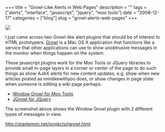 +++
title = "Growl-Like Alerts in Web Pages"
description = ""
tags = ["alerts", "interface", "javascript", "jquery", "moo tools"]
date = "2008-12-17"
categories = ["blog"]
slug = "growl-alerts-web-pages"
+++



  <div class="notebook-screenshot"><a href="http://stanlemon.net/projects/jgrowl.html"><img src="//konigi.com/media/notebook/web-growl.jpg" class="notebook-image" /></a></div><p>I just came across two Growl-like alert plugins that should be of interest to HTML prototypers. <a href="http://growl.info/">Growl</a> is a Mac OS X application that functions like a service that other applications can use to show unobtrusive messages in the monitor when things happen on the system.</p>
<p>These javascript plugins work for the Moo Tools or JQuery libraries to provide small in-page layers in a corner or center of the page to do such things as show AJAX alerts for new content updates, e.g. show when new articles posted as iminlikewithyou does, or show changes in page state when someone is editing a wiki page perhaps. </p>
<ul>
<li><a href="http://icebeat.bitacoras.com/mootools/growl/">Window Growl for Moo Tools</a></li>
<li><a href="http://stanlemon.net/projects/jgrowl.html">JGrowl for JQuery</a></li>
</ul>
<p>The screenshot above shows the Window Growl plugin with 2 different types of messages in view.</p>
    
  <a href="http://stanlemon.net/projects/jgrowl.html">http://stanlemon.net/projects/jgrowl.html</a>
